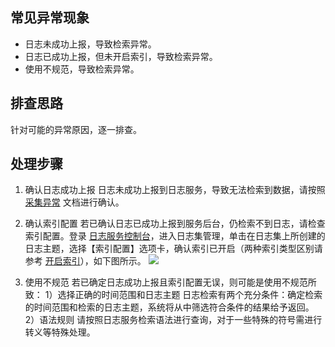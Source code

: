 ## 常见异常现象
- 日志未成功上报，导致检索异常。
- 日志已成功上报，但未开启索引，导致检索异常。
- 使用不规范，导致检索异常。

## 排查思路
针对可能的异常原因，逐一排查。

## 处理步骤
1. 确认日志成功上报
日志未成功上报到日志服务，导致无法检索到数据，请按照 [采集异常](https://cloud.tencent.com/document/product/614/30091) 文档进行确认。

2. 确认索引配置
若已确认日志已成功上报到服务后台，仍检索不到日志，请检查索引配置。登录 [日志服务控制台](https://console.cloud.tencent.com/cls)，进入日志集管理，单击在日志集上所创建的日志主题，选择【索引配置】选项卡，确认索引已开启（两种索引类型区别请参考 [开启索引](https://cloud.tencent.com/document/product/614/16981)），如下图所示。
![](https://main.qcloudimg.com/raw/b2ed4f49a52b57afad8b585c1a6c6174.png)

3. 使用不规范
若已确定日志成功上报且索引配置无误，则可能是使用不规范所致：
1）选择正确的时间范围和日志主题
日志检索有两个充分条件：确定检索的时间范围和检索的日志主题，系统将从中筛选符合条件的结果给予返回。
2）语法规则
请按照日志服务检索语法进行查询，对于一些特殊的符号需进行转义等特殊处理。
